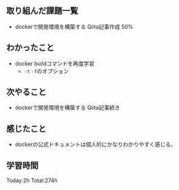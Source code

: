 ## 取り組んだ課題一覧
- dockerで開発環境を構築する Qiita記事作成 50%

## わかったこと
- docker buildコマンドを再度学習
  - `-t` `-f`のオプション
  
## 次やること
- dockerで開発環境を構築する  Qiita記事続き

## 感じたこと
- dockerの公式ドキュメントは個人的にかなりわかりやすく感じる。
  
## 学習時間
Today:2h
Total:274h
